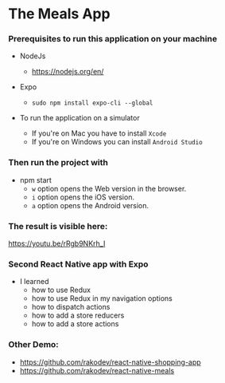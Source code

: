 # The Meals App

### Prerequisites to run this application on your machine

- NodeJs
  - https://nodejs.org/en/
- Expo

  - `sudo npm install expo-cli --global`

- To run the application on a simulator
  - If you're on Mac you have to install `Xcode`
  - If you're on Windows you can install `Android Studio`

### Then run the project with

- npm start
  - `w` option opens the Web version in the browser.
  - `i` option opens the iOS version.
  - `a` option opens the Android version.

### The result is visible here:

https://youtu.be/rRgb9NKrh_I

### Second React Native app with Expo

- I learned
  - how to use Redux
  - how to use Redux in my navigation options
  - how to dispatch actions
  - how to add a store reducers
  - how to add a store actions

### Other Demo:

- https://github.com/rakodev/react-native-shopping-app
- https://github.com/rakodev/react-native-meals
